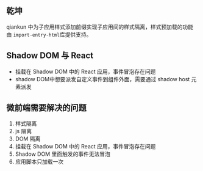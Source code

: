 
## 乾坤
qiankun 中为子应用样式添加前缀实现子应用间的样式隔离，样式预加载的功能由 `import-entry-html`库提供支持。

## Shadow DOM 与 React
- 挂载在 Shadow DOM 中的 React 应用，事件冒泡存在问题 
- shadow DOM中想要派发自定义事件到组件外面，需要通过 shadow host 元素派发

## 微前端需要解决的问题
1. 样式隔离
2. js 隔离
3. DOM 隔离
4. 挂载在 Shadow DOM 中的 React 应用，事件冒泡存在问题 
5. Shadow DOM 里面触发的事件无法冒泡
6. 应用脚本只加载一次
